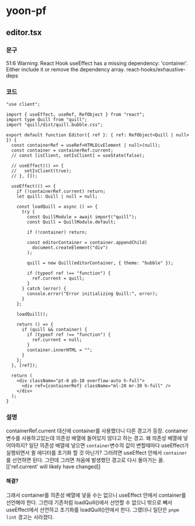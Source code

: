 # yoon-pf
## editor.tsx
### 문구
51:6  Warning: React Hook useEffect has a missing dependency: 'container'. Either include it or remove the dependency array.  react-hooks/exhaustive-deps
### 코드
```tsx
"use client";

import { useEffect, useRef, RefObject } from "react";
import type Quill from "quill";
import "quill/dist/quill.bubble.css";

export default function Editor({ ref }: { ref: RefObject<Quill | null> }) {
  const containerRef = useRef<HTMLDivElement | null>(null);
  const container = containerRef.current;
  // const [isClient, setIsClient] = useState(false);

  // useEffect(() => {
  //   setIsClient(true);
  // }, []);

  useEffect(() => {
    if (!containerRef.current) return;
    let quill: Quill | null = null;

    const loadQuill = async () => {
      try {
        const QuillModule = await import("quill");
        const Quill = QuillModule.default;

        if (!container) return;

        const editorContainer = container.appendChild(
          document.createElement("div")
        );

        quill = new Quill(editorContainer, { theme: "bubble" });

        if (typeof ref !== "function") {
          ref.current = quill;
        }
      } catch (error) {
        console.error("Error initializing Quill:", error);
      }
    };

    loadQuill();

    return () => {
      if (quill && container) {
        if (typeof ref !== "function") {
          ref.current = null;
        }
        container.innerHTML = "";
      }
    };
  }, [ref]);

  return (
    <div className="pt-8 pb-10 overflow-auto h-full">
      <div ref={containerRef} className="ml-20 mr-30 h-full" />
    </div>
  );
}

```
### 설명
containerRef.current 대신에 container를 사용했더니 다른 경고가 등장.
container 변수를 사용하고있는데 의존성 배열에 들어있지 않다고 하는 경고.
왜 의존성 배열에 넣어야하지?
일단 의존성 배열에 넣으면 `container`변수의 값이 변할때마다 useEffect가 실행되면서 퀼 에디터를 초기화 할 것 아닌가?
그러려면 useEffect 안에서 `container`를 선언하면 된다. 그런데 그러면 처음에 발생했던 경고로 다시 돌아가는 꼴. [['ref.current' will likely have changed]]
#### 해결?
그래서 container를 의존성 배열에 넣을 수는 없으니 useEffect 안에서 container를 선언해야 한다.
그런데 기존처럼 loadQuill()에서 선언할 수 없으니 밖으로 빼서 useEffect에서 선언하고 초기화를 loadQuill()안에서 한다.
그랬더니 일단은 `pnpm lint` 경고는 사라졌다.

